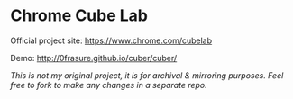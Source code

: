 # Chrome Cube Lab

Official project site: https://www.chrome.com/cubelab

Demo: http://0frasure.github.io/cuber/cuber/

*This is not my original project, it is for archival & mirroring purposes. Feel free to fork to make any changes in a separate repo.*
